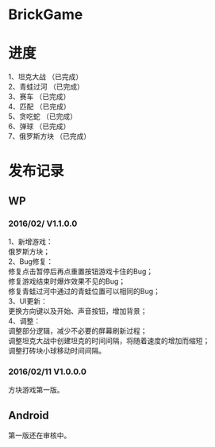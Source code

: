 BrickGame
===

进度
===
1、坦克大战	  （已完成）<br>
2、青蛙过河	  （已完成）<br>
3、赛车	  （已完成）<br>
4、匹配	 （已完成） <br>
5、贪吃蛇	 （已完成）<br>
6、弹球	  （已完成）<br>
7、俄罗斯方块	  （已完成）<br>


发布记录
===
WP
---
### 	  2016/02/	  V1.1.0.0
1、新增游戏：<br>
俄罗斯方块；<br>
2、Bug修复：<br>
修复点击暂停后再点重置按钮游戏卡住的Bug；<br>
修复游戏结束时爆炸效果不见的Bug；<br>
修复青蛙过河中通过的青蛙位置可以相同的Bug；<br>
3、UI更新：<br>
更换方向键以及开始、声音按钮，增加背景；<br>
4、调整：<br>
调整部分逻辑，减少不必要的屏幕刷新过程；<br>
调整坦克大战中创建坦克的时间间隔，将随着速度的增加而缩短；<br>
调整打砖块小球移动时间间隔。<br>

### 	  2016/02/11	  V1.0.0.0
方块游戏第一版。<br>

Android
---
第一版还在审核中。<br>
